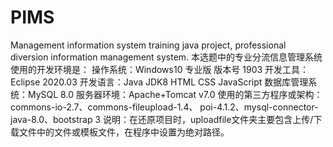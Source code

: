 # PIMS
Management information system training java project, professional diversion information management system.
本选题中的专业分流信息管理系统使用的开发环境是： 
操作系统：Windows10 专业版 版本号 1903 
开发工具：Eclipse 2020.03 
开发语言：Java JDK8 HTML CSS JavaScript 
数据库管理系统：MySQL 8.0 
服务器环境：Apache+Tomcat v7.0 
使用的第三方程序或架构：commons-io-2.7、commons-fileupload-1.4、
poi-4.1.2、mysql-connector-java-8.0、bootstrap 3 
说明：在还原项目时，uploadfile文件夹主要包含上传/下载文件中的文件或模板文件，在程序中设置为绝对路径。